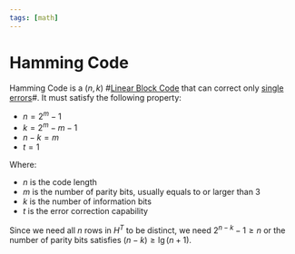 ```yaml
---
tags: [math]
---
```


# Hamming Code

Hamming Code is a $(n,k)$ #[Linear Block Code](202211041839.md) that can correct
only [single errors](202211162040.md)#. It must satisfy the following property:
- $n = 2^m - 1$
- $k = 2^m - m - 1$
- $n - k = m$
- $t = 1$

Where:
- $n$ is the code length
- $m$ is the number of parity bits, usually equals to or larger than 3
- $k$ is the number of information bits
- $t$ is the error correction capability

Since we need all $n$ rows in $H^T$ to be distinct, we need $2^{n-k} - 1 \ge n$
or the number of parity bits satisfies $(n-k) \ge \lg (n + 1)$.
